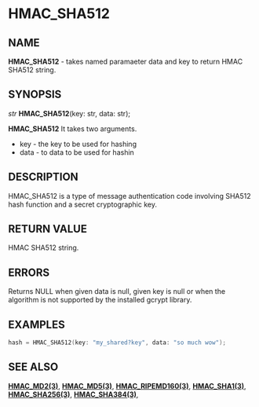 # HMAC_SHA512

## NAME

**HMAC_SHA512** - takes named paramaeter data and key to return HMAC SHA512 string.
## SYNOPSIS

*str* **HMAC_SHA512**(key: str, data: str);

**HMAC_SHA512** It takes two arguments.

- key - the key to be used for hashing
- data - to data to be used for hashin

## DESCRIPTION

HMAC_SHA512 is a type of message authentication code involving SHA512 hash function and a secret cryptographic key.


## RETURN VALUE

HMAC SHA512 string.

## ERRORS

Returns NULL when given data is null, given key is null or when the algorithm is not supported by the installed gcrypt library.

## EXAMPLES

```cpp
hash = HMAC_SHA512(key: "my_shared?key", data: "so much wow");
```

## SEE ALSO

**[HMAC_MD2(3)](HMAC_MD2.md)**,
**[HMAC_MD5(3)](HMAC_MD5.md)**,
**[HMAC_RIPEMD160(3)](HMAC_RIPEMD160.md)**,
**[HMAC_SHA1(3)](HMAC_SHA1.md)**,
**[HMAC_SHA256(3)](HMAC_SHA256.md)**,
**[HMAC_SHA384(3)](HMAC_SHA384.md)**,
